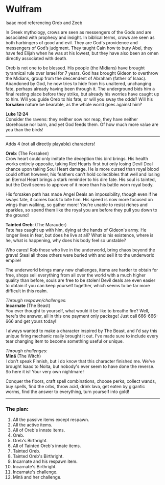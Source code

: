 # Wulfram
Isaac mod referencing Oreb and Zeeb

In Greek mythology, crows are seen as messengers of the Gods and are associated with prophecy and insight.
In biblical terms, crows are seen as both harbingers of good and evil.
They are God's providence and messengers of God’s judgment.
They taught Cain how to bury Abel, they have fed Elijah when he was at his lowest, but they have also been an omen directly associated with death.

Oreb is not one to be blessed. His people (the Midians) have brought tyrannical rule over Israel for 7 years.
God has brought Gideon to overthrow the Midians, group from the descendent of Abraham (father of Isaac).
Abandoned by God, he now tries to hide from his unaltered, unchanging fate, perhaps already having been through it.
The underground bids him a final resting place before they strike, but already his worries have caught up to him.
Will you guide Oreb to his fate, or will you sway the odds?
Will his **forsaken** nature be bearable, as the whole world goes against him?

**Luke 12:24**
<br>
Consider the ravens: they neither sow nor reap, they have neither storehouse nor barn, and yet God feeds them.
Of how much more value are you than the birds!

---

Adds 4 (not all directly playable) characters!

**Oreb**: (The Forsaken)
<br>
Crow heart could only imitate the deception this bird brings.
His health works entirely opposite, taking Red Hearts first but only losing Devil Deal chance upon taking Soul Heart damage.
He is more cursed than royal blood could offset however, his feathers can't hold collectibles that well and losing an Eternal Heart brings a stark reminder to his dire fate.
His soul is tainted, but the Devil seems to approve of it more than his battle worn royal body.

His forsaken path has made Angel Deals an impossibility, though even if he sways fate, it comes back to bite him.
His speed is now more focused on wings than walking, so gather more!
You're unable to resist riches and sparkles, so spend them like the royal you are before they pull you down to the ground!

**Tainted Oreb**: (The Marauder)
<br>
Fate has caught up with him, dying at the hands of Gideon's army.
He longer lives in fear, but does he live at all?
What is his existence, where is he, what is happening, why does his body feel so unstable?

Who cares!
Rob those who live in the underworld, bring chaos beyond the grave!
Steal all those others were buried with and sell it to the underworld empire!

The underworld brings many new challenges, items are harder to obtain for free, shops sell everything from all over the world with a much higher quality than before, souls are free to be stolen!
Devil deals are even easier to obtain if you can keep yourself together, which seems to be far more difficult in this realm.

*Through respawn/challenges:*
<br>
**Incarnate** (The Beast)
<br>
You ever thought to yourself, what would it be like to breathe fire?
Well, here's the answer, all in this one payment only package!
Just call 666-666-666 and get yours today!

I always wanted to make a character inspired by The Beast, and i'd say this unique firing mechanic really brought it out.
I've made sure to include every tear changing item to become something useful or unique.

*Through challenges:*
<br>
**Minä** (The Witch)
<br>
I don't speak Finnish, but i do know that this character finished me.
We've brought Isaac to Noita, but nobody's ever seem to have done the reverse.
So here it is!
Your very own nightmare!

Conquer the floors, craft spell combinations, choose perks, collect wands, buy spells, find the orbs, throw acid, drink lava, get eaten by gigantic worms, find the answer to everything, turn yourself into gold!

---

### The plan:

1. All the passive items except respawn.
2. All the active items.
3. All of Oreb's innate items.
4. Oreb.
5. Oreb's Birthright.
6. All of Tainted Oreb's innate items.
7. Tainted Oreb.
8. Tainted Oreb's Birthright.
9. Incarnate and his respawn item.
10. Incarnate's Birthright.
11. Incarnate's challenge.
12. Minä and her challenge.
